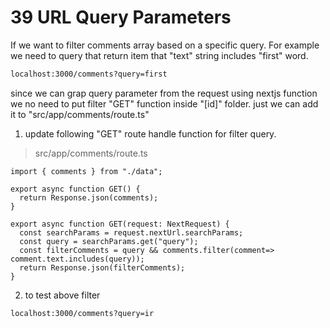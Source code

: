 # 39 URL Query Parameters   

If we want to filter comments array based on a specific query. For example we need to query that return item that "text" string includes "first" word.   
```bash 
localhost:3000/comments?query=first
```

since we can grap query parameter from the request using nextjs function we no need to put filter "GET" function inside "[id]" folder. just we can add it to "src/app/comments/route.ts"  

1. update following "GET" route handle function for filter query.    
>src/app/comments/route.ts  
```tsx 
import { comments } from "./data";

export async function GET() {
  return Response.json(comments);
}
```
```tsx 
export async function GET(request: NextRequest) {
  const searchParams = request.nextUrl.searchParams;
  const query = searchParams.get("query");
  const filterComments = query && comments.filter(comment=> comment.text.includes(query));
  return Response.json(filterComments);
}
```
2. to test above filter   
```bash 
localhost:3000/comments?query=ir
```

